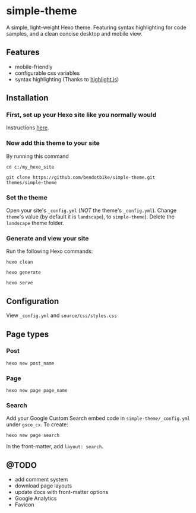 # simple-theme
A simple, light-weight Hexo theme. Featuring syntax highlighting for code samples, and a clean concise desktop and mobile view.

## Features
- mobile-friendly
- configurable css variables
- syntax highlighting (Thanks to [highlight.js](https://highlightjs.org/))

## Installation
### First, set up your Hexo site like you normally would
Instructions [here](https://hexo.io/docs/setup).
### Now add this theme to your site
By running this command

```cd c:/my_hexo_site```

```git clone https://github.com/bendotbike/simple-theme.git themes/simple-theme```
### Set the theme
Open your site's ```_config.yml``` (*NOT* the theme's ```_config.yml```). Change ```theme```'s value (by default it is ```landscape```), to ```simple-theme```). Delete the ```landscape``` theme folder.
### Generate and view your site
Run the following Hexo commands:

```hexo clean```

```hexo generate```

```hexo serve```

## Configuration
View ```_config.yml``` and ```source/css/styles.css```

## Page types
### Post
```hexo new post_name```
### Page
```hexo new page page_name```
### Search
Add your Google Custom Search embed code in ```simple-theme/_config.yml``` under ```gsce_cx```.
To create:

```hexo new page search```

In the front-matter, add ```layout: search```.

## @TODO
- add comment system
- download page layouts
- update docs with front-matter options
- Google Analytics
- Favicon
